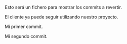 
Esto será un fichero para mostrar los commits a revertir.

El cliente ya puede seguir utilizando nuestro proyecto.

Mi primer commit.

Mi segundo commit.

